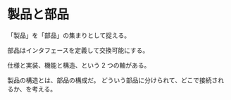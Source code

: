 # 製品と部品

「製品」を「部品」の集まりとして捉える。

部品はインタフェースを定義して交換可能にする。

仕様と実装、機能と構造、という 2 つの軸がある。

製品の構造とは、部品の構成だ。
どういう部品に分けられて、どこで接続されるか、を考える。

